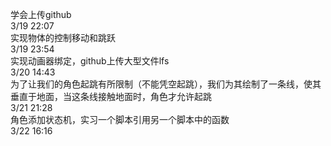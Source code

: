 学会上传github  
3/19 22:07  
实现物体的控制移动和跳跃  
3/19 23:54  
实现动画器绑定，github上传大型文件lfs  
3/20 14:43  
为了让我们的角色起跳有所限制（不能凭空起跳），我们为其绘制了一条线，使其垂直于地面，当这条线接触地面时，角色才允许起跳   
3/21 21:28  
角色添加状态机，实习一个脚本引用另一个脚本中的函数  
3/22 16:16  

